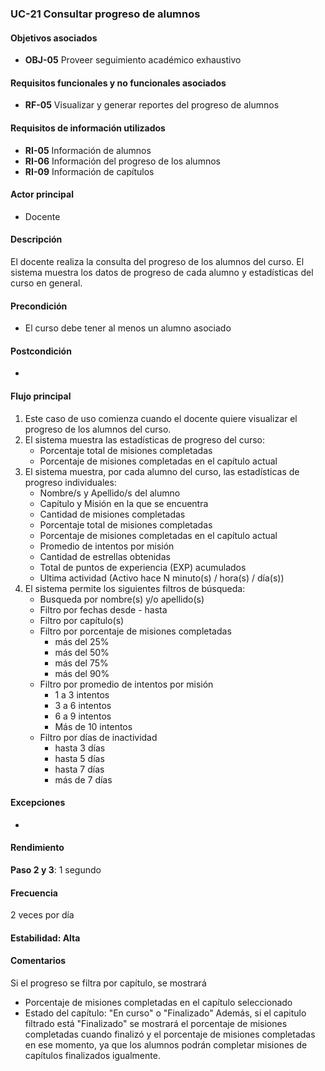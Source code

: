 ### UC-21 Consultar progreso de alumnos

#### Objetivos asociados

- **OBJ-05** Proveer seguimiento académico exhaustivo

#### Requisitos funcionales y no funcionales asociados

- **RF-05** Visualizar y generar reportes del progreso de alumnos

#### Requisitos de información utilizados

- **RI-05** Información de alumnos
- **RI-06** Información del progreso de los alumnos
- **RI-09** Información de capítulos

#### Actor principal

- Docente

#### Descripción

El docente realiza la consulta del progreso de los alumnos del curso. El sistema muestra los datos de progreso de cada alumno y estadísticas del curso en general.

#### Precondición

- El curso debe tener al menos un alumno asociado

#### Postcondición

-

#### Flujo principal

1. Este caso de uso comienza cuando el docente quiere visualizar el progreso de los alumnos del curso.
2. El sistema muestra las estadísticas de progreso del curso:
   - Porcentaje total de misiones completadas
   - Porcentaje de misiones completadas en el capítulo actual
3. El sistema muestra, por cada alumno del curso, las estadísticas de progreso individuales:
   - Nombre/s y Apellido/s del alumno
   - Capítulo y Misión en la que se encuentra
   - Cantidad de misiones completadas
   - Porcentaje total de misiones completadas
   - Porcentaje de misiones completadas en el capítulo actual
   - Promedio de intentos por misión
   - Cantidad de estrellas obtenidas
   - Total de puntos de experiencia (EXP) acumulados
   - Ultima actividad (Activo hace N minuto(s) / hora(s) / día(s))
4. El sistema permite los siguientes filtros de búsqueda:
   - Busqueda por nombre(s) y/o apellido(s)
   - Filtro por fechas desde - hasta
   - Filtro por capítulo(s)
   - Filtro por porcentaje de misiones completadas
     - más del 25%
     - más del 50%
     - más del 75%
     - más del 90%
   - Filtro por promedio de intentos por misión
     - 1 a 3 intentos
     - 3 a 6 intentos
     - 6 a 9 intentos
     - Más de 10 intentos
   - Filtro por días de inactividad
     - hasta 3 días
     - hasta 5 días
     - hasta 7 días
     - más de 7 días

#### Excepciones

-

#### Rendimiento

**Paso 2 y 3**: 1 segundo

#### Frecuencia

2 veces por día

#### Estabilidad: Alta

#### Comentarios

Si el progreso se filtra por capítulo, se mostrará

- Porcentaje de misiones completadas en el capítulo seleccionado
- Estado del capítulo: "En curso" o "Finalizado"
  Además, si el capitulo filtrado está "Finalizado" se mostrará el porcentaje de misiones completadas cuando finalizó y el porcentaje de misiones completadas en ese momento, ya que los alumnos podrán completar misiones de capítulos finalizados igualmente.
